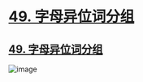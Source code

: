 # [49. 字母异位词分组](https://github.com/imtsingyun/LeetCode/issues/18)

## [49. 字母异位词分组](https://leetcode.cn/problems/group-anagrams/)

![image](https://user-images.githubusercontent.com/56377217/200127168-e875f8dc-2cda-42ce-a03a-8b96328fc755.png)
